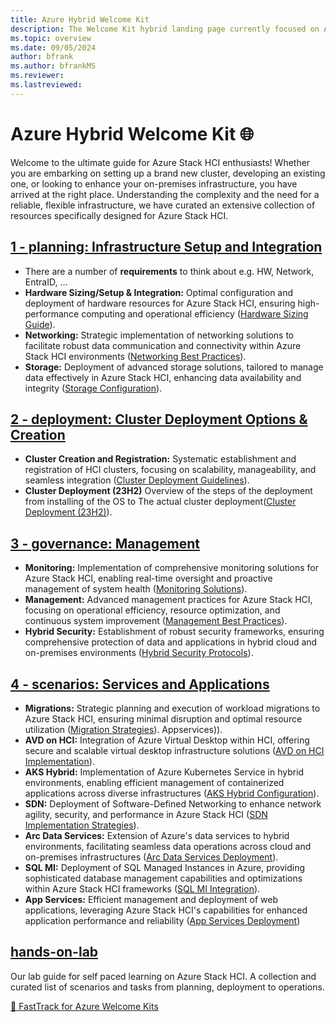 ```yaml
---
title: Azure Hybrid Welcome Kit
description: The Welcome Kit hybrid landing page currently focused on Azure Stack HCI
ms.topic: overview
ms.date: 09/05/2024
author: bfrank     
ms.author: bfrankMS 
ms.reviewer: 
ms.lastreviewed: 
---
```


# Azure Hybrid Welcome Kit 🌐

Welcome to the ultimate guide for Azure Stack HCI enthusiasts! Whether you are embarking on setting up a brand new cluster, developing an existing one, or looking to enhance your on-premises infrastructure, you have arrived at the right place. Understanding the complexity and the need for a reliable, flexible infrastructure, we have curated an extensive collection of resources specifically designed for Azure Stack HCI.  


## [1 - planning: Infrastructure Setup and Integration](./hci/1%20-%20planning/readme.md)
- There are a number of **requirements** to think about e.g. HW, Network, EntraID, ...
- **Hardware Sizing/Setup & Integration:** Optimal configuration and deployment of hardware resources for Azure Stack HCI, ensuring high-performance computing and operational efficiency ([Hardware Sizing Guide](https://aka.ms/FTAWelcomeKit/Hybrid/Sizing)).
- **Networking:** Strategic implementation of networking solutions to facilitate robust data communication and connectivity within Azure Stack HCI environments ([Networking Best Practices](./hci/1%20-%20planning/readme.md#network-topology)).
- **Storage:** Deployment of advanced storage solutions, tailored to manage data effectively in Azure Stack HCI, enhancing data availability and integrity ([Storage Configuration](./hci/1%20-%20planning/readme.md#storage)).

## [2 - deployment: Cluster Deployment Options & Creation ](./hci/2%20-%20deployment/readme.md)  
- **Cluster Creation and Registration:** Systematic establishment and registration of HCI clusters, focusing on scalability, manageability, and seamless integration ([Cluster Deployment Guidelines](https://aka.ms/FTAWelcomeKit/Hybrid/ClusterDeployment)).
- **Cluster Deployment (23H2)** Overview of the steps of the deployment from installing of the OS to The actual cluster deployment([Cluster Deployment (23H2)](./hci/2%20-%20deployment/readme.md)).

## [3 - governance: Management](./hci/3%20-%20governance/readme.md)
- **Monitoring:** Implementation of comprehensive monitoring solutions for Azure Stack HCI, enabling real-time oversight and proactive management of system health ([Monitoring Solutions](./hci/3%20-%20governance/ClusterMonitoring.md)).
- **Management:** Advanced management practices for Azure Stack HCI, focusing on operational efficiency, resource optimization, and continuous system improvement ([Management Best Practices](./hci/3%20-%20governance/ClusterManagement.md)).
- **Hybrid Security:** Establishment of robust security frameworks, ensuring comprehensive protection of data and applications in hybrid cloud and on-premises environments ([Hybrid Security Protocols](./hci/3%20-%20governance/Security.md)).

## [4 - scenarios: Services and Applications](./hci/4%20-%20scenarios/readme.md)  
- **Migrations:** Strategic planning and execution of workload migrations to Azure Stack HCI, ensuring minimal disruption and optimal resource utilization ([Migration Strategies](./hci/4%20-%20scenarios/migration/readme.md)).
Appservices)).
- **AVD on HCI:** Integration of Azure Virtual Desktop within HCI, offering secure and scalable virtual desktop infrastructure solutions ([AVD on HCI Implementation](./hci/4%20-%20scenarios/avd/readme.md)).
- **AKS Hybrid:** Implementation of Azure Kubernetes Service in hybrid environments, enabling efficient management of containerized applications across diverse infrastructures ([AKS Hybrid Configuration](./hci/4%20-%20scenarios/aksworkload/README.md)).
- **SDN:** Deployment of Software-Defined Networking to enhance network agility, security, and performance in Azure Stack HCI ([SDN Implementation Strategies](https://learn.microsoft.com/en-us/azure-stack/hci/concepts/software-defined-networking-23h2)).
- **Arc Data Services:** Extension of Azure's data services to hybrid environments, facilitating seamless data operations across cloud and on-premises infrastructures ([Arc Data Services Deployment](https://aka.ms/FTAWelcomeKit/Hybrid/ArcData)).
- **SQL MI:** Deployment of SQL Managed Instances in Azure, providing sophisticated database management capabilities and optimizations within Azure Stack HCI frameworks ([SQL MI Integration](https://aka.ms/FTAWelcomeKit/Hybrid/SQLMI)).
- **App Services:** Efficient management and deployment of web applications, leveraging Azure Stack HCI's capabilities for enhanced application performance and reliability ([App Services Deployment](https://aka.ms/FTAWelcomeKit/Hybrid/Appservices))
  
## [hands-on-lab](./hci/hands-on-lab/readme.md)  
Our lab guide for self paced learning on Azure Stack HCI. A collection and curated list of scenarios and tasks from planning, deployment to operations.
    
[🔼 FastTrack for Azure Welcome Kits](../README.md) 






